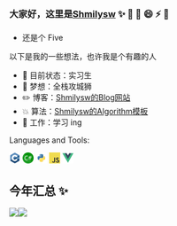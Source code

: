 <!--
### Hi there 👋
-->
### 大家好，这里是[Shmilysw](http://shmilysw.github.io/) ✨ 👋 🤔 😄 ⚡ :tada:
<!-- + work -> "研究院光电研究所" -->
+ 还是个 Five
<!-- + 世界之大，无奇不有，每天一遍，三观再见！-->

以下是我的一些想法，也许我是个有趣的人
- :rocket: 目前状态：实习生
- :clown_face: 梦想：全栈攻城狮 <!-- - 💬 微信：请备注事由 -->
- :pencil2: 博客：<a href="https://shmilysw.github.io/" target="_blank">Shmilysw的Blog网站</a>
- :boom: 算法：<a href="https://shmilysw.github.io/algorithm/" target="_blank">Shmilysw的Algorithm模板</a>
- :poop: 工作：学习 ing 

Languages and Tools:

<code><img height="20" src="https://raw.githubusercontent.com/github/explore/80688e429a7d4ef2fca1e82350fe8e3517d3494d/topics/cpp/cpp.png"></code>
<code><img height="20" src="https://raw.githubusercontent.com/github/explore/80688e429a7d4ef2fca1e82350fe8e3517d3494d/topics/csharp/csharp.png"></code>
<code><img height="20" src="https://raw.githubusercontent.com/github/explore/80688e429a7d4ef2fca1e82350fe8e3517d3494d/topics/python/python.png"></code>
<code><img height="20" src="https://raw.githubusercontent.com/github/explore/80688e429a7d4ef2fca1e82350fe8e3517d3494d/topics/javascript/javascript.png"></code>
<code><img height="20" src="https://raw.githubusercontent.com/github/explore/80688e429a7d4ef2fca1e82350fe8e3517d3494d/topics/vue/vue.png"></code>
<!-- <code><img height="20" src="https://raw.githubusercontent.com/github/explore/80688e429a7d4ef2fca1e82350fe8e3517d3494d/topics/java/java.png"></code> -->
<!-- <code><img height="20" src="https://raw.githubusercontent.com/github/explore/80688e429a7d4ef2fca1e82350fe8e3517d3494d/topics/c/c.png"></code> -->

<!-- <code><img height="20" src="https://raw.githubusercontent.com/github/explore/80688e429a7d4ef2fca1e82350fe8e3517d3494d/topics/typescript/typescript.png"></code> -->
<!-- <code><img height="20" src="https://raw.githubusercontent.com/github/explore/80688e429a7d4ef2fca1e82350fe8e3517d3494d/topics/react/react.png"></code> -->
<!-- <code><img height="20" src="https://raw.githubusercontent.com/github/explore/80688e429a7d4ef2fca1e82350fe8e3517d3494d/topics/html/html.png"></code> -->
<!-- <code><img height="20" src="https://raw.githubusercontent.com/github/explore/80688e429a7d4ef2fca1e82350fe8e3517d3494d/topics/css/css.png"></code> -->
<!-- <code><img height="20" src="https://raw.githubusercontent.com/github/explore/80688e429a7d4ef2fca1e82350fe8e3517d3494d/topics/git/git.png"></code> -->

## 今年汇总 ✨

<img align="" height="137px" src="https://readme-stats.clckblog.space/api?username=Shmilysw&hide_title=true&hide_border=true&show_icons=true&include_all_commits=true&line_height=21&bg_color=0,EC6C6C,FFD479,FFFC79,73FA79&theme=graywhite&locale=cn" /><img align="" height="137px" src="https://readme-stats.clckblog.space/api/top-langs/?username=Shmilysw&hide_title=true&hide_border=true&layout=compact&bg_color=0,73FA79,73FDFF,D783FF&theme=graywhite&locale=cn" />


<!--
**Shmilysw/Shmilysw** is a ✨ _special_ ✨ repository because its `README.md` (this file) appears on your GitHub profile.

Here are some ideas to get you started:

- 🔭 I’m currently working on ...
- 🌱 I’m currently learning ...
- 👯 I’m looking to collaborate on ...
- 🤔 I’m looking for help with ...
- 💬 Ask me about ...
- 📫 How to reach me: ...
- 😄 Pronouns: ...
- ⚡ Fun fact: ...
-->
<!--
## 我是鱼皮 🐟

- 🐧 大厂全栈攻城狮，腾讯云云开发高级布道师，全网百万粉编程知识博主
- 👨‍💻 经历：<a href="https://www.bilibili.com/read/cv11481506" target="_blank">关于我，19 线程序员小 UP</a>
- 🏡 作品：<a href="https://github.com/liyupi/code-nav" target="_blank">编程导航</a> | <a href="https://github.com/liyupi/sql-father-frontend-public" target="_blank">SQL之父</a> | <a href="https://github.com/liyupi/yuindex" target="_blank">极客范主页</a> | <a href="https://github.com/liyupi/sql-generator" target="_blank">SQL生成器</a> | <a href="https://github.com/liyupi/mianshiya" target="_blank">面试鸭</a> | <a href="https://github.com/liyupi/free-programming-resources" target="_blank">免费编程资源大全</a> | <a href="https://github.com/liyupi/free-programming-resources" target="_blank">求星星 ✨</a>
- 🌱 干货：<a href="https://636f-codenav-8grj8px727565176-1256524210.tcb.qcloud.la/yupi_wechat.png" target="_blank">公众号『 程序员鱼皮 』</a>
- 😺 视频：<a href="https://space.bilibili.com/12890453" target="_blank">B站 程序员鱼皮</a> | 抖音 coder_yupi
- 💬 微信：yupi1085（请备注事由）
- 🤔 问题：<a href="https://www.zhihu.com/people/yupi-31-97" target="_blank">知乎 @程序员鱼皮</a>
- 👭 我的编程知识星球：<a target="_blank" href="https://yupi.icu">帮你学编程、做项目的圈子，可以向我 1 对 1 提问</a>
- 🛫 万人 ChatGPT 免费交流群：<a target="_blank" href="https://t.zsxq.com/0cb9vuZXi">点击链接加入，把握时代风口</a>


## 今年汇总 ✨

<img align="" height="137px" src="https://github-readme-stats.vercel.app/api?username=liyupi&hide_title=true&hide_border=true&show_icons=true&include_all_commits=true&line_height=21&bg_color=0,EC6C6C,FFD479,FFFC79,73FA79&theme=graywhite&locale=cn" /><img align="" height="137px" src="https://github-readme-stats.vercel.app/api/top-langs/?username=liyupi&hide_title=true&hide_border=true&layout=compact&bg_color=0,73FA79,73FDFF,D783FF&theme=graywhite&locale=cn" />
-->
